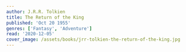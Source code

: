 ```yaml
---
author: J.R.R. Tolkien
title: The Return of the King
published: 'Oct 20 1955'
genres: ['Fantasy', 'Adventure']
read: '2020-12-05'
cover_image: /assets/books/jrr-tolkien-the-return-of-the-king.jpg
---
```

